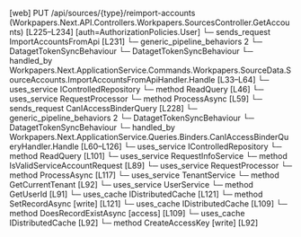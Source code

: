 [web] PUT /api/sources/{type}/reimport-accounts  (Workpapers.Next.API.Controllers.Workpapers.SourcesController.GetAccounts)  [L225–L234] [auth=AuthorizationPolicies.User]
  └─ sends_request ImportAccountsFromApi [L231]
    └─ generic_pipeline_behaviors 2
      └─ DatagetTokenSyncBehaviour
      └─ DatagetTokenSyncBehaviour
    └─ handled_by Workpapers.Next.ApplicationService.Commands.Workpapers.SourceData.SourceAccounts.ImportAccountsFromApiHandler.Handle [L33–L64]
      └─ uses_service IControlledRepository<Binder>
        └─ method ReadQuery [L46]
      └─ uses_service RequestProcessor
        └─ method ProcessAsync [L59]
  └─ sends_request CanIAccessBinderQuery [L228]
    └─ generic_pipeline_behaviors 2
      └─ DatagetTokenSyncBehaviour
      └─ DatagetTokenSyncBehaviour
    └─ handled_by Workpapers.Next.ApplicationService.Queries.Binders.CanIAccessBinderQueryHandler.Handle [L60–L126]
      └─ uses_service IControlledRepository<Binder>
        └─ method ReadQuery [L101]
      └─ uses_service RequestInfoService
        └─ method IsValidServiceAccountRequest [L89]
      └─ uses_service RequestProcessor
        └─ method ProcessAsync [L117]
      └─ uses_service TenantService
        └─ method GetCurrentTenant [L92]
      └─ uses_service UserService
        └─ method GetUserId [L91]
      └─ uses_cache IDistributedCache [L121]
        └─ method SetRecordAsync [write] [L121]
      └─ uses_cache IDistributedCache [L109]
        └─ method DoesRecordExistAsync [access] [L109]
      └─ uses_cache IDistributedCache [L92]
        └─ method CreateAccessKey [write] [L92]

